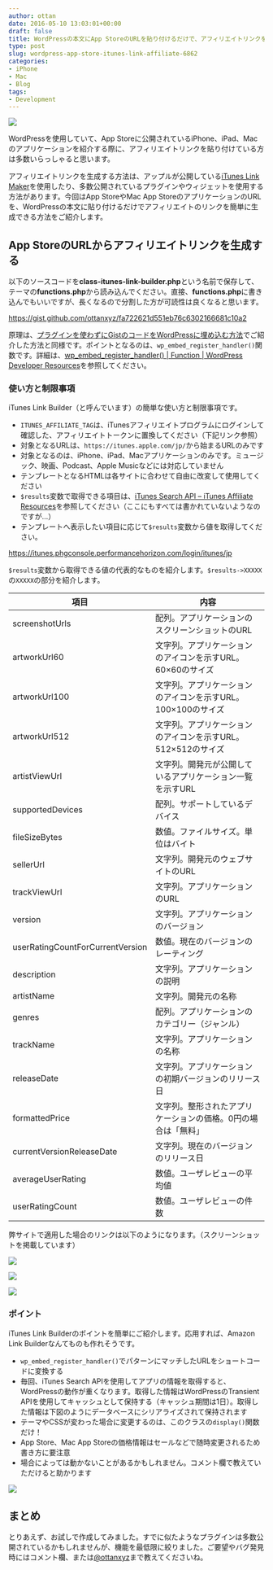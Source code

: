 ```yaml
---
author: ottan
date: 2016-05-10 13:03:01+00:00
draft: false
title: WordPressの本文にApp StoreのURLを貼り付けるだけで、アフィリエイトリンクを生成できるようにする
type: post
slug: wordpress-app-store-itunes-link-affiliate-6862
categories:
- iPhone
- Mac
- Blog
tags:
- Development
---
```


![](/uploads/2016/05/160510-5731d1e0800c7.jpg)

WordPressを使用していて、App Storeに公開されているiPhone、iPad、Macのアプリケーションを紹介する際に、アフィリエイトリンクを貼り付けている方は多数いらっしゃると思います。

アフィリエイトリンクを生成する方法は、アップルが公開している[iTunes Link Maker](https://linkmaker.itunes.apple.com/en-us/?country=jp)を使用したり、多数公開されているプラグインやウィジェットを使用する方法があります。今回はApp StoreやMac App StoreのアプリケーションのURLを、WordPressの本文に貼り付けるだけでアフィリエイトのリンクを簡単に生成できる方法をご紹介します。

## App StoreのURLからアフィリエイトリンクを生成する

以下のソースコードを**class-itunes-link-builder.php**という名前で保存して、テーマの**functions.php**から読み込んでください。直接、**functions.php**に書き込んでもいいですが、長くなるので分割した方が可読性は良くなると思います。

<https://gist.github.com/ottanxyz/fa722621d551eb76c6302166681c10a2>

原理は、[プラグインを使わずにGistのコードをWordPressに埋め込む方法](/gist-wordpress-embed-6861/)でご紹介した方法と同様です。ポイントとなるのは、`wp_embed_register_handler()`関数です。詳細は、[wp_embed_register_handler() | Function | WordPress Developer Resources](https://developer.wordpress.org/reference/functions/wp_embed_register_handler/)を参照してください。

### 使い方と制限事項

iTunes Link Builder（と呼んでいます）の簡単な使い方と制限事項です。

-   `ITUNES_AFFILIATE_TAG`は、iTunesアフィリエイトプログラムにログインして確認した、アフィリエイトトークンに置換してください（下記リンク参照）
-   対象となるURLは、`https://itunes.apple.com/jp/`から始まるURLのみです
-   対象となるのは、iPhone、iPad、Macアプリケーションのみです。ミュージック、映画、Podcast、Apple Musicなどには対応していません
-   テンプレートとなるHTMLは各サイトに合わせて自由に改変して使用してください
-   `$results`変数で取得できる項目は、[iTunes Search API – iTunes Affiliate Resources](https://affiliate.itunes.apple.com/resources/documentation/itunes-store-web-service-search-api/)を参照してください（ここにもすべては書かれていないようなのですが…）
-   テンプレートへ表示したい項目に応じて`$results`変数から値を取得してください。

<https://itunes.phgconsole.performancehorizon.com/login/itunes/jp>

`$results`変数から取得できる値の代表的なものを紹介します。`$results->XXXXX`の`XXXXX`の部分を紹介します。

| 項目                             | 内容                                                          |
| -------------------------------- | ------------------------------------------------------------- |
| screenshotUrls                   | 配列。アプリケーションのスクリーンショットのURL               |
| artworkUrl60                     | 文字列。アプリケーションのアイコンを示すURL。60×60のサイズ    |
| artworkUrl100                    | 文字列。アプリケーションのアイコンを示すURL。100×100のサイズ  |
| artworkUrl512                    | 文字列。アプリケーションのアイコンを示すURL。512×512のサイズ  |
| artistViewUrl                    | 文字列。開発元が公開しているアプリケーション一覧を示すURL     |
| supportedDevices                 | 配列。サポートしているデバイス                                |
| fileSizeBytes                    | 数値。ファイルサイズ。単位はバイト                            |
| sellerUrl                        | 文字列。開発元のウェブサイトのURL                             |
| trackViewUrl                     | 文字列。アプリケーションのURL                                 |
| version                          | 文字列。アプリケーションのバージョン                          |
| userRatingCountForCurrentVersion | 数値。現在のバージョンのレーティング                          |
| description                      | 文字列。アプリケーションの説明                                |
| artistName                       | 文字列。開発元の名称                                          |
| genres                           | 配列。アプリケーションのカテゴリー（ジャンル）                |
| trackName                        | 文字列。アプリケーションの名称                                |
| releaseDate                      | 文字列。アプリケーションの初期バージョンのリリース日          |
| formattedPrice                   | 文字列。整形されたアプリケーションの価格。0円の場合は「無料」 |
| currentVersionReleaseDate        | 文字列。現在のバージョンのリリース日                          |
| averageUserRating                | 数値。ユーザレビューの平均値                                  |
| userRatingCount                  | 数値。ユーザレビューの件数                                    |

弊サイトで適用した場合のリンクは以下のようになります。（スクリーンショットを掲載しています）

![](/uploads/2016/05/160510-5731d28051ea6.png)

![](/uploads/2016/05/160510-5731d2926f059.png)

![](/uploads/2016/05/160510-5731d29db84cb.png)

### ポイント

iTunes Link Builderのポイントを簡単にご紹介します。応用すれば、Amazon Link Builderなんてものも作れそうです。

-   `wp_embed_register_handler()`でパターンにマッチしたURLをショートコードに変換する
-   毎回、iTunes Search APIを使用してアプリの情報を取得すると、WordPressの動作が重くなります。取得した情報はWordPressのTransient APIを使用してキャッシュとして保持する（キャッシュ期間は1日）。取得した情報は下図のようにデータベースにシリアライズされて保持されます
-   テーマやCSSが変わった場合に変更するのは、このクラスの`display()`関数だけ！
-   App Store、Mac App Storeの価格情報はセールなどで随時変更されるため書き方に要注意
-   場合によっては動かないことがあるかもしれません。コメント欄で教えていただけると助かります

![](/uploads/2016/05/160510-5731d1f1ba742.png)

## まとめ

とりあえず、お試しで作成してみました。すでに似たようなプラグインは多数公開されているかもしれませんが、機能を最低限に絞りました。ご要望やバグ発見時にはコメント欄、または[@ottanxyz](https://twitter.com/ottanxyz)まで教えてくださいね。
